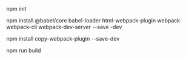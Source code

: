 <!-- Inicializar npm en el proyecto -->

npm init

<!-- utilidades para babel y webpack -->

npm install @babel/core babel-loader html-webpack-plugin webpack webpack-cli webpack-dev-server --save -dev

<!-- estilos css para webpack -->

npm install copy-webpack-plugin --save-dev

<!-- Para iniciar la consturcion del proyecto y una ver creado el webpack.config.js -->
<!-- npm run build -->

<!-- Para compilar la configuracion de la SPA  -->

npm run build
